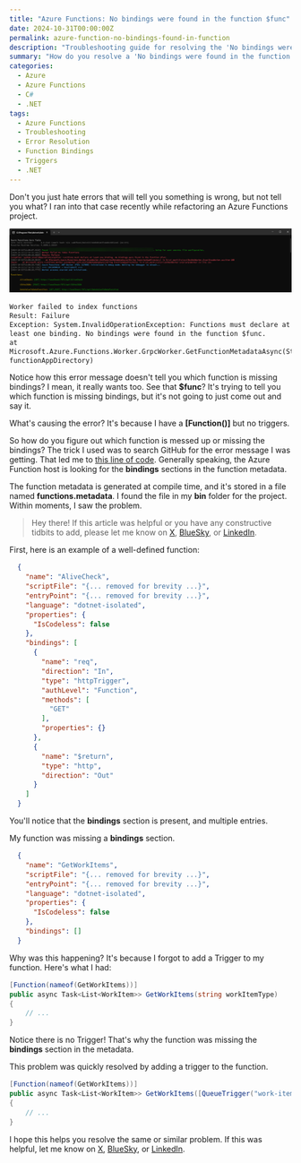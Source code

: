```yaml
---
title: "Azure Functions: No bindings were found in the function $func"
date: 2024-10-31T00:00:00Z
permalink: azure-function-no-bindings-found-in-function
description: "Troubleshooting guide for resolving the 'No bindings were found in the function' error in Azure Functions when missing triggers."
summary: "How do you resolve a 'No bindings were found in the function $func' error when using Azure Functions?"
categories:
  - Azure
  - Azure Functions
  - C#
  - .NET
tags:
  - Azure Functions
  - Troubleshooting
  - Error Resolution
  - Function Bindings
  - Triggers
  - .NET
---
```


Don't you just hate errors that will tell you something is wrong, but not tell you what?  I ran into that case recently while refactoring an Azure Functions project.  

![No bindings found in function](./images/20241031-azure-functions-host-error.jpg)

```cli
Worker failed to index functions
Result: Failure
Exception: System.InvalidOperationException: Functions must declare at least one binding. No bindings were found in the function $func.
at Microsoft.Azure.Functions.Worker.GrpcWorker.GetFunctionMetadataAsync(String functionAppDirectory) 
```

Notice how this error message doesn't tell you which function is missing bindings?  I mean, it really wants too.  See that **$func**?  It's trying to tell you which function is missing bindings, but it's not going to just come out and say it.

What's causing the error? It's because I have a **[Function()]** but no triggers.  

So how do you figure out which function is messed up or missing the bindings?  The trick I used was to search GitHub for the error message I was getting.  That led me to [this line of code](https://github.com/Azure/azure-functions-dotnet-worker/blob/main/sdk/FunctionMetadataLoaderExtension/FunctionMetadataJsonReader.cs#L29).  Generally speaking, the Azure Function host is looking for the **bindings** sections in the function metadata.

The function metadata is generated at compile time, and it's stored in a file named **functions.metadata**.  I found the file in my **bin** folder for the project.  Within moments, I saw the problem.

> Hey there!  If this article was helpful or you have any constructive tidbits to add, please let me know on [X](https://x.com/1kevgriff), [BlueSky](https://bsky.app/profile/consultwithgriff.com), or [LinkedIn](https://www.linkedin.com/in/1kevgriff/).

First, here is an example of a well-defined function:

```json
  {
    "name": "AliveCheck",
    "scriptFile": "{... removed for brevity ...}",
    "entryPoint": "{... removed for brevity ...}",
    "language": "dotnet-isolated",
    "properties": {
      "IsCodeless": false
    },
    "bindings": [
      {
        "name": "req",
        "direction": "In",
        "type": "httpTrigger",
        "authLevel": "Function",
        "methods": [
          "GET"
        ],
        "properties": {}
      },
      {
        "name": "$return",
        "type": "http",
        "direction": "Out"
      }
    ]
  }
```

You'll notice that the **bindings** section is present, and multiple entries.

My function was missing a **bindings** section.

```json
  {
    "name": "GetWorkItems",
    "scriptFile": "{... removed for brevity ...}",
    "entryPoint": "{... removed for brevity ...}",
    "language": "dotnet-isolated",
    "properties": {
      "IsCodeless": false
    },
    "bindings": []
  }
```

Why was this happening?  It's because I forgot to add a Trigger to my function.  Here's what I had:

```csharp
[Function(nameof(GetWorkItems))]
public async Task<List<WorkItem>> GetWorkItems(string workItemType)
{
    // ...    
}
```

Notice there is no Trigger!  That's why the function was missing the **bindings** section in the metadata.

This problem was quickly resolved by adding a trigger to the function.

```csharp
[Function(nameof(GetWorkItems))]
public async Task<List<WorkItem>> GetWorkItems([QueueTrigger("work-items")] string workItemType)
{
    // ...
}
```

I hope this helps you resolve the same or similar problem.  If this was helpful, let me know on [X](https://x.com/1kevgriff), [BlueSky](https://bsky.app/profile/consultwithgriff.com), or [LinkedIn](https://www.linkedin.com/in/1kevgriff/).
